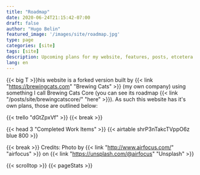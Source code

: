 ```yaml
---
title: "Roadmap"
date: 2020-06-24T21:15:42-07:00
draft: false
author: "Hugo Belin"
featured_image: '/images/site/roadmap.jpg'
type: page
categories: [site]
tags: [site]
description: Upcoming plans for my website, features, posts, etcetera
lang: en
---
```


{{< big T >}}his website is a forked version built by 
{{< link "https://brewingcats.com" "Brewing Cats" >}} 
(my own company) using something I call Brewing Cats Core (you can see its roadmap 
{{< link "/posts/site/brewingcatscore/" "here" >}}). As such this website has it's own plans, those are outlined below:

{{< trello "dGtZpxVf" >}}
{{< break >}}

{{< head 3 "Completed Work Items" >}}
{{< airtable shrP3nTakcTVppO6z blue 800 >}}

{{< break >}}
Credits: Photo by {{< link "http://www.airfocus.com/" "airfocus" >}} on {{< link "https://unsplash.com/@airfocus" "Unsplash" >}}

{{< scrolltop >}}
{{< pageStats >}}
